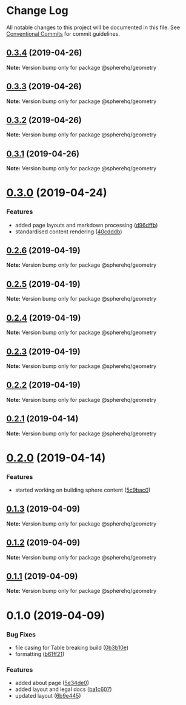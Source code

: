 # Change Log

All notable changes to this project will be documented in this file.
See [Conventional Commits](https://conventionalcommits.org) for commit guidelines.

## [0.3.4](https://github.com/spherehq/sphere/compare/@spherehq/geometry@0.3.3...@spherehq/geometry@0.3.4) (2019-04-26)

**Note:** Version bump only for package @spherehq/geometry





## [0.3.3](https://github.com/spherehq/sphere/compare/@spherehq/geometry@0.3.2...@spherehq/geometry@0.3.3) (2019-04-26)

**Note:** Version bump only for package @spherehq/geometry





## [0.3.2](https://github.com/spherehq/sphere/compare/@spherehq/geometry@0.3.1...@spherehq/geometry@0.3.2) (2019-04-26)

**Note:** Version bump only for package @spherehq/geometry





## [0.3.1](https://github.com/spherehq/sphere/compare/@spherehq/geometry@0.3.0...@spherehq/geometry@0.3.1) (2019-04-26)

**Note:** Version bump only for package @spherehq/geometry





# [0.3.0](https://github.com/spherehq/sphere/compare/@spherehq/geometry@0.2.6...@spherehq/geometry@0.3.0) (2019-04-24)


### Features

* added page layouts and markdown processing ([d96dffb](https://github.com/spherehq/sphere/commit/d96dffb))
* standardised content rendering ([40cdddb](https://github.com/spherehq/sphere/commit/40cdddb))





## [0.2.6](https://github.com/spherehq/sphere/compare/@spherehq/geometry@0.2.5...@spherehq/geometry@0.2.6) (2019-04-19)

**Note:** Version bump only for package @spherehq/geometry

## [0.2.5](https://github.com/spherehq/sphere/compare/@spherehq/geometry@0.2.4...@spherehq/geometry@0.2.5) (2019-04-19)

**Note:** Version bump only for package @spherehq/geometry

## [0.2.4](https://github.com/spherehq/sphere/compare/@spherehq/geometry@0.2.3...@spherehq/geometry@0.2.4) (2019-04-19)

**Note:** Version bump only for package @spherehq/geometry

## [0.2.3](https://github.com/spherehq/sphere/compare/@spherehq/geometry@0.2.2...@spherehq/geometry@0.2.3) (2019-04-19)

**Note:** Version bump only for package @spherehq/geometry

## [0.2.2](https://github.com/spherehq/sphere/compare/@spherehq/geometry@0.2.1...@spherehq/geometry@0.2.2) (2019-04-19)

**Note:** Version bump only for package @spherehq/geometry

## [0.2.1](https://github.com/spherehq/sphere/compare/@spherehq/geometry@0.2.0...@spherehq/geometry@0.2.1) (2019-04-14)

**Note:** Version bump only for package @spherehq/geometry

# [0.2.0](https://github.com/spherehq/sphere/compare/@spherehq/geometry@0.1.3...@spherehq/geometry@0.2.0) (2019-04-14)

### Features

- started working on building sphere content ([5c9bac0](https://github.com/spherehq/sphere/commit/5c9bac0))

## [0.1.3](https://github.com/spherehq/sphere/compare/@spherehq/geometry@0.1.2...@spherehq/geometry@0.1.3) (2019-04-09)

**Note:** Version bump only for package @spherehq/geometry

## [0.1.2](https://github.com/spherehq/sphere/compare/@spherehq/geometry@0.1.1...@spherehq/geometry@0.1.2) (2019-04-09)

**Note:** Version bump only for package @spherehq/geometry

## [0.1.1](https://github.com/spherehq/sphere/compare/@spherehq/geometry@0.1.0...@spherehq/geometry@0.1.1) (2019-04-09)

**Note:** Version bump only for package @spherehq/geometry

# 0.1.0 (2019-04-09)

### Bug Fixes

- file casing for Table breaking build ([0b3b10e](https://github.com/spherehq/sphere/commit/0b3b10e))
- formatting ([b61ff21](https://github.com/spherehq/sphere/commit/b61ff21))

### Features

- added about page ([5e34de0](https://github.com/spherehq/sphere/commit/5e34de0))
- added layout and legal docs ([ba1c607](https://github.com/spherehq/sphere/commit/ba1c607))
- updated layout ([6b9e445](https://github.com/spherehq/sphere/commit/6b9e445))
